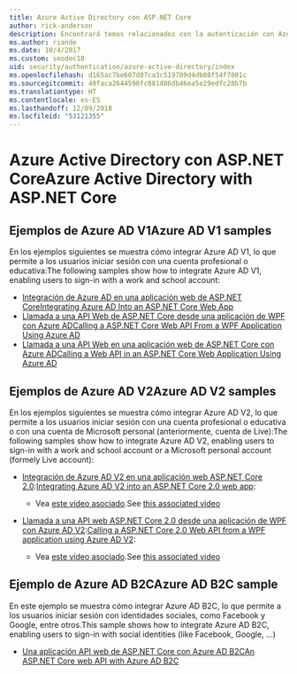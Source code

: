 ```yaml
---
title: Azure Active Directory con ASP.NET Core
author: rick-anderson
description: Encontrará temas relacionados con la autenticación con Azure Active Directory en ASP.NET Core.
ms.author: riande
ms.date: 10/4/2017
ms.custom: seodec18
uid: security/authentication/azure-active-directory/index
ms.openlocfilehash: d165ac7be607d07ca3c519709d4db08f54f7801c
ms.sourcegitcommit: 49faca2644590fc081d86db46ea5e29edfc28b7b
ms.translationtype: HT
ms.contentlocale: es-ES
ms.lasthandoff: 12/09/2018
ms.locfileid: "53121355"
---
```

# <a name="azure-active-directory-with-aspnet-core"></a><span data-ttu-id="3c5ff-103">Azure Active Directory con ASP.NET Core</span><span class="sxs-lookup"><span data-stu-id="3c5ff-103">Azure Active Directory with ASP.NET Core</span></span>

## <a name="azure-ad-v1-samples"></a><span data-ttu-id="3c5ff-104">Ejemplos de Azure AD V1</span><span class="sxs-lookup"><span data-stu-id="3c5ff-104">Azure AD V1 samples</span></span>
<span data-ttu-id="3c5ff-105">En los ejemplos siguientes se muestra cómo integrar Azure AD V1, lo que permite a los usuarios iniciar sesión con una cuenta profesional o educativa:</span><span class="sxs-lookup"><span data-stu-id="3c5ff-105">The following samples show how to integrate Azure AD V1, enabling users to sign-in with a work and school account:</span></span>
* [<span data-ttu-id="3c5ff-106">Integración de Azure AD en una aplicación web de ASP.NET Core</span><span class="sxs-lookup"><span data-stu-id="3c5ff-106">Integrating Azure AD Into an ASP.NET Core Web App</span></span>](https://azure.microsoft.com/documentation/samples/active-directory-dotnet-webapp-openidconnect-aspnetcore/)
* [<span data-ttu-id="3c5ff-107">Llamada a una API Web de ASP.NET Core desde una aplicación de WPF con Azure AD</span><span class="sxs-lookup"><span data-stu-id="3c5ff-107">Calling a ASP.NET Core Web API From a WPF Application Using Azure AD</span></span>](https://azure.microsoft.com/documentation/samples/active-directory-dotnet-native-aspnetcore/)
* [<span data-ttu-id="3c5ff-108">Llamada a una API Web en una aplicación web de ASP.NET Core con Azure AD</span><span class="sxs-lookup"><span data-stu-id="3c5ff-108">Calling a Web API in an ASP.NET Core Web Application Using Azure AD</span></span>](https://azure.microsoft.com/documentation/samples/active-directory-dotnet-webapp-webapi-openidconnect-aspnetcore/)

## <a name="azure-ad-v2-samples"></a><span data-ttu-id="3c5ff-109">Ejemplos de Azure AD V2</span><span class="sxs-lookup"><span data-stu-id="3c5ff-109">Azure AD V2 samples</span></span>
<span data-ttu-id="3c5ff-110">En los ejemplos siguientes se muestra cómo integrar Azure AD V2, lo que permite a los usuarios iniciar sesión con una cuenta profesional o educativa o con una cuenta de Microsoft personal (anteriormente, cuenta de Live):</span><span class="sxs-lookup"><span data-stu-id="3c5ff-110">The following samples show how to integrate Azure AD V2, enabling users to sign-in with a work and school account or a Microsoft personal account (formely Live account):</span></span>
* <span data-ttu-id="3c5ff-111">[Integración de Azure AD V2 en una aplicación web ASP.NET Core 2.0](https://github.com/Azure-Samples/active-directory-aspnetcore-webapp-openidconnect-v2):</span><span class="sxs-lookup"><span data-stu-id="3c5ff-111">[Integrating Azure AD V2 into an ASP.NET Core 2.0 web app](https://github.com/Azure-Samples/active-directory-aspnetcore-webapp-openidconnect-v2):</span></span> 
  * <span data-ttu-id="3c5ff-112">Vea [este vídeo asociado](https://channel9.msdn.com/Events/Build/2018/THR5001).</span><span class="sxs-lookup"><span data-stu-id="3c5ff-112">See [this associated video](https://channel9.msdn.com/Events/Build/2018/THR5001)</span></span> 

* <span data-ttu-id="3c5ff-113">[Llamada a una API web ASP.NET Core 2.0 desde una aplicación de WPF con Azure AD V2](https://github.com/azure-samples/active-directory-dotnet-native-aspnetcore-v2):</span><span class="sxs-lookup"><span data-stu-id="3c5ff-113">[Calling a ASP.NET Core 2.0 Web API from a WPF application using Azure AD V2](https://github.com/azure-samples/active-directory-dotnet-native-aspnetcore-v2):</span></span> 
  * <span data-ttu-id="3c5ff-114">Vea [este vídeo asociado](https://channel9.msdn.com/Events/Build/2018/THR5000).</span><span class="sxs-lookup"><span data-stu-id="3c5ff-114">See [this associated video](https://channel9.msdn.com/Events/Build/2018/THR5000)</span></span>

## <a name="azure-ad-b2c-sample"></a><span data-ttu-id="3c5ff-115">Ejemplo de Azure AD B2C</span><span class="sxs-lookup"><span data-stu-id="3c5ff-115">Azure AD B2C sample</span></span>
<span data-ttu-id="3c5ff-116">En este ejemplo se muestra cómo integrar Azure AD B2C, lo que permite a los usuarios iniciar sesión con identidades sociales, como Facebook y Google, entre otros.</span><span class="sxs-lookup"><span data-stu-id="3c5ff-116">This sample shows how to integrate Azure AD B2C, enabling users to sign-in with social identities (like Facebook, Google, ...)</span></span>
* [<span data-ttu-id="3c5ff-117">Una aplicación API web de ASP.NET Core con Azure AD B2C</span><span class="sxs-lookup"><span data-stu-id="3c5ff-117">An ASP.NET Core web API with Azure AD B2C</span></span>](https://azure.microsoft.com/resources/samples/active-directory-b2c-dotnetcore-webapi/)

